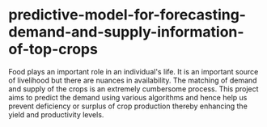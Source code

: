# predictive-model-for-forecasting-demand-and-supply-information-of-top-crops

Food plays an important role in an individual's life. It is an important source of livelihood but there are nuances in availability. The matching of demand and supply of the crops is an extremely cumbersome process. This project aims to predict the demand using various algorithms and hence help us prevent deficiency or surplus of crop production thereby enhancing the yield and productivity levels.
